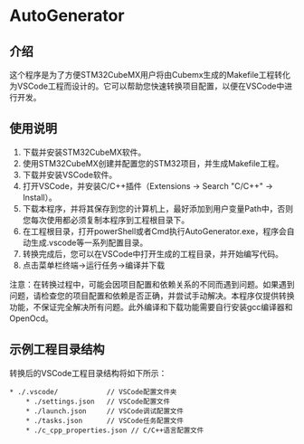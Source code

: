 # AutoGenerator
  
## 介绍  
  
这个程序是为了方便STM32CubeMX用户将由Cubemx生成的Makefile工程转化为VSCode工程而设计的。它可以帮助您快速转换项目配置，以便在VSCode中进行开发。  
  
## 使用说明  
  
1. 下载并安装STM32CubeMX软件。  
2. 使用STM32CubeMX创建并配置您的STM32项目，并生成Makefile工程。  
3. 下载并安装VSCode软件。  
4. 打开VSCode，并安装C/C++插件（Extensions -> Search "C/C++" -> Install）。  
5. 下载本程序，并将其保存到您的计算机上，最好添加到用户变量Path中，否则您每次使用都必须复制本程序到工程根目录下。    
6. 在工程根目录，打开powerShell或者Cmd执行AutoGenerator.exe，程序会自动生成.vscode等一系列配置目录。    
7. 转换完成后，您可以在VSCode中打开生成的工程目录，并开始编写代码。
8. 点击菜单栏终端->运行任务->编译并下载  
  
注意：在转换过程中，可能会因项目配置和依赖关系的不同而遇到问题。如果遇到问题，请检查您的项目配置和依赖是否正确，并尝试手动解决。本程序仅提供转换功能，不保证完全解决所有问题。此外编译和下载功能需要自行安装gcc编译器和OpenOcd。 
  
## 示例工程目录结构  
  
转换后的VSCode工程目录结构将如下所示： 
```
* ./.vscode/            // VSCode配置文件夹  
	* ./settings.json   // VSCode配置文件  
	* ./launch.json     // VSCode调试配置文件  
	* ./tasks.json      // VSCode任务配置文件  
	* ./c_cpp_properties.json // C/C++语言配置文件
```
